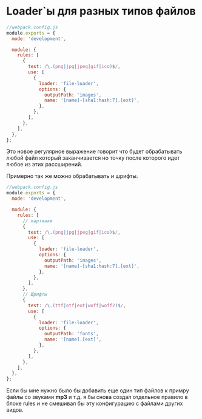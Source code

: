 # Loader`ы для разных типов файлов

```js
//webpack.config.js
module.exports = {
  mode: 'development',

  module: {
    rules: [
      {
        test: /\.(png|jpg|jpeg|gif|ico)$/,
        use: [
          {
            loader: 'file-loader',
            options: {
              outputPath: 'images',
              name: '[name]-[sha1:hash:7].[ext]',
            },
          },
        ],
      },
    ],
  },
};
```

Это новое регулярное выражение говорит что будет обрабатывать любой файл который заканчивается но точку после которого идет любое из этих рассширений.

Примерно так же можно обрабатывать и шрифты.

```js
//webpack.config.js
module.exports = {
  mode: 'development',

  module: {
    rules: [
      // картинки
      {
        test: /\.(png|jpg|jpeg|gif|ico)$/,
        use: [
          {
            loader: 'file-loader',
            options: {
              outputPath: 'images',
              name: '[name]-[sha1:hash:7].[ext]',
            },
          },
        ],
      },
      // Шрифты
      {
        test: /\.(ttf|otf|eot|woff|woff2)$/,
        use: [
          {
            loader: 'file-loader',
            options: {
              outputPath: 'fonts',
              name: '[name].[ext]',
            },
          },
        ],
      },
    ],
  },
};
```

Если бы мне нужно было бы добавить еще один тип файлов к примру файлы со звуками **mp3** и т.д. я бы снова создал отдельное правило в блоке rules и не смешивал бы эту конфигурацию с файлами других видов.
